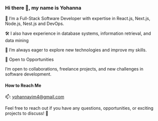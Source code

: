 ### Hi there 👋, my name is Yohanna
🚀 I’m a Full-Stack Software Developer with expertise in React.js, Next.js, Node.js, Nest.js and DevOps.

🛠️ I also have experience in database systems, information retrieval, and data mining

🌱 I’m always eager to explore new technologies and improve my skills.



💼 Open to Opportunities

I’m open to collaborations, freelance projects, and new challenges in software development.
  
#### How to Reach Me
📫:   yohannayim4@gmail.com 

Feel free to reach out if you have any questions, opportunities, or exciting projects to discuss! 🚀

<!---
yohanna4/yohanna4 is a ✨ special ✨ repository because its `README.md` (this file) appears on your GitHub profile.
You can click the Preview link to take a look at your changes.
--->
